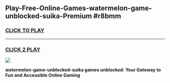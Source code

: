 
## Play-Free-Online-Games-watermelon-game-unblocked-suika-Premium #r8bmm
<h3>
<a href="https://premium.freeplayer.one?title=watermelon-game-unblocked-suika&ref=8M">CLICK TO PLAY</a></h3>
<hr>

<h3>
<a href="https://premium.freeplayer.one?title=watermelon-game-unblocked-suika&ref=8M">CLICK 2 PLAY</a>
  
</h3>

<a href="https://premium.freeplayer.one?title=watermelon-game-unblocked-suika&ref=8M"><img src="https://clearcache.store/games.png"></a>


**watermelon-game-unblocked-suika games unblocked: Your Gateway to Fun and Accessible Online Gaming**
